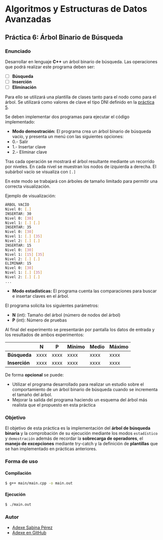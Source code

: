 # Algoritmos y Estructuras de Datos Avanzadas

## Práctica 6: Árbol Binario de Búsqueda

### Enunciado
Desarrollar en lenguaje **C++** un árbol binario de búsqueda. Las operaciones que podrá realizar este programa deben ser:

* [ ] **Búsqueda**
* [ ] **Inserción**
* [ ] **Eliminación**

Para ello se utilizará una plantilla de clases tanto para el nodo como para el árbol. Se utilizará como valores de clave el tipo DNI definido en la [práctica 5](https://github.com/alu0100769609/aedaP5).

Se deben implementar dos programas para ejecutar el código implementado:

* **Modo demostración:** El programa crea un árbol binario de búsqueda vacío, y presenta un menú con las siguientes opciones:
 * 0.- Salir
 * 1.- Insertar clave
 * 2.- Eliminar clave

 Tras cada operación se mostrará el árbol resultante mediante un recorrido por niveles. En cada nivel se muestran los nodos de izquierda a derecha. El subárbol vacío se visualiza con `[.]`

 En este modo se trabajará con árboles de tamaño limitado para permitir una correcta visualización.

 Ejemplo de visualización:
 ```bash
 ÁRBOL VACÍO
 Nivel 0: [.]
 INSERTAR: 30
 Nivel 0: [30]
 Nivel 1: [.] [.]
 INSERTAR: 35
 Nivel 0: [30]
 Nivel 1: [.] [35]
 Nivel 2: [.] [.]
 INSERTAR: 15
 Nivel 0: [30]
 Nivel 1: [15] [35]
 Nivel 2: [.] [.]
 ELIMINAR: 15
 Nivel 0: [30]
 Nivel 1: [.] [35]
 Nivel 2: [.] [.]
 ...
 ```

* **Modo estadísticas:** El programa cuenta las comparaciones para buscar e insertar claves en el árbol.

 El programa solicita los siguientes parámetros:
 * **N** (int): Tamaño del árbol (número de nodos del árbol)
 * **P** (int): Número de pruebas

 Al final del experimento se presentarán por pantalla los datos de entrada y los resultados de ambos experimentos:

|             |    N     |    P     | Mínimo   |  Medio   |  Máximo  |
|-------------|----------|----------|----------|----------|----------|
|**Búsqueda** |   xxxx   |   xxxx   |   xxxx   |   xxxx   |   xxxx   |
|**Inserción**|   xxxx   |   xxxx   |   xxxx   |   xxxx   |   xxxx   |

De forma **opcional** se puede:
* Utilizar el programa desarrollado para realizar un estudio sobre el comportamiento de un árbol binario de búsqueda cuando se incrementa el tamaño del árbol.
* Mejorar la salida del programa haciendo un esquema del árbol más realista que el propuesto en esta práctica

### Objetivo
El objetivo de esta práctica es la implementación del **árbol de búsqueda binaria** y la comprobación de su ejecución mediante los modos `estadístico` y `demostración` además de recordar la **sobrecarga de operadores**, el **manejo de excepciones** mediante try-catch y la definición de **plantillas** que se han implementado en prácticas anteriores.

### Forma de uso

#### Compilación

```bash
$ g++ main/main.cpp -o main.out
```

#### Ejecución

```bash
$ ./main.out
```

### Autor

* [Adexe Sabina Pérez](http://alu0100769609.github.io)
* [Adexe en GitHub](http://github.com/alu0100769609)
